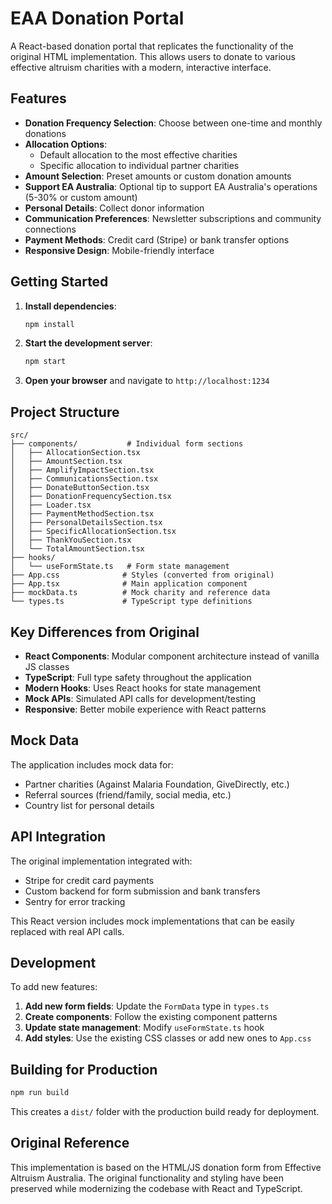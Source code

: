 # EAA Donation Portal

A React-based donation portal that replicates the functionality of the original HTML implementation. This allows users to donate to various effective altruism charities with a modern, interactive interface.

## Features

- **Donation Frequency Selection**: Choose between one-time and monthly donations
- **Allocation Options**: 
  - Default allocation to the most effective charities
  - Specific allocation to individual partner charities
- **Amount Selection**: Preset amounts or custom donation amounts
- **Support EA Australia**: Optional tip to support EA Australia's operations (5-30% or custom amount)
- **Personal Details**: Collect donor information
- **Communication Preferences**: Newsletter subscriptions and community connections
- **Payment Methods**: Credit card (Stripe) or bank transfer options
- **Responsive Design**: Mobile-friendly interface

## Getting Started

1. **Install dependencies**:
   ```bash
   npm install
   ```

2. **Start the development server**:
   ```bash
   npm start
   ```

3. **Open your browser** and navigate to `http://localhost:1234`

## Project Structure

```
src/
├── components/           # Individual form sections
│   ├── AllocationSection.tsx
│   ├── AmountSection.tsx
│   ├── AmplifyImpactSection.tsx
│   ├── CommunicationsSection.tsx
│   ├── DonateButtonSection.tsx
│   ├── DonationFrequencySection.tsx
│   ├── Loader.tsx
│   ├── PaymentMethodSection.tsx
│   ├── PersonalDetailsSection.tsx
│   ├── SpecificAllocationSection.tsx
│   ├── ThankYouSection.tsx
│   └── TotalAmountSection.tsx
├── hooks/
│   └── useFormState.ts   # Form state management
├── App.css              # Styles (converted from original)
├── App.tsx              # Main application component
├── mockData.ts          # Mock charity and reference data
└── types.ts             # TypeScript type definitions
```

## Key Differences from Original

- **React Components**: Modular component architecture instead of vanilla JS classes
- **TypeScript**: Full type safety throughout the application
- **Modern Hooks**: Uses React hooks for state management
- **Mock APIs**: Simulated API calls for development/testing
- **Responsive**: Better mobile experience with React patterns

## Mock Data

The application includes mock data for:
- Partner charities (Against Malaria Foundation, GiveDirectly, etc.)
- Referral sources (friend/family, social media, etc.)
- Country list for personal details

## API Integration

The original implementation integrated with:
- Stripe for credit card payments
- Custom backend for form submission and bank transfers
- Sentry for error tracking

This React version includes mock implementations that can be easily replaced with real API calls.

## Development

To add new features:

1. **Add new form fields**: Update the `FormData` type in `types.ts`
2. **Create components**: Follow the existing component patterns
3. **Update state management**: Modify `useFormState.ts` hook
4. **Add styles**: Use the existing CSS classes or add new ones to `App.css`

## Building for Production

```bash
npm run build
```

This creates a `dist/` folder with the production build ready for deployment.

## Original Reference

This implementation is based on the HTML/JS donation form from Effective Altruism Australia. The original functionality and styling have been preserved while modernizing the codebase with React and TypeScript.
